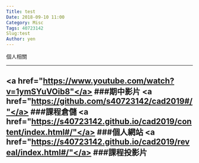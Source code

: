 ```yaml
---
Title: test
Date: 2018-09-10 11:00
Category: Misc
Tags: 40723142
Slug:test
Author: yen
---
```


個人相關

<!-- PELICAN_END_SUMMARY -->

----
<a href="https://www.youtube.com/watch?v=1ymSYuVOib8"</a>
###期中影片
<a href="https://github.com/s40723142/cad2019#/"</a>
###課程倉儲 
<a href="https://s40723142.github.io/cad2019/content/index.html#/"</a>
###個人網站 
<a href="https://s40723142.github.io/cad2019/reveal/index.html#/"</a>
###課程投影片 
----
